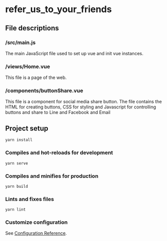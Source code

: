 # refer_us_to_your_friends

## File descriptions
### /src/main.js
The main JavaScript file used to set up vue and init vue instances.

### /views/Home.vue
This file is a page of the web. 

### /components/buttonShare.vue
This file is a component for social media share button. The file contains the HTML for creating buttons, CSS for styling and Javascript for controlling buttons and share to Line and Facebook and Email

## Project setup
```
yarn install
```

### Compiles and hot-reloads for development
```
yarn serve
```

### Compiles and minifies for production
```
yarn build
```

### Lints and fixes files
```
yarn lint
```

### Customize configuration
See [Configuration Reference](https://cli.vuejs.org/config/).
